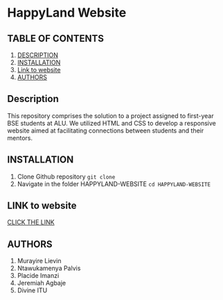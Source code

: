 # HappyLand Website

## TABLE OF CONTENTS

1. [DESCRIPTION](#description)
2. [INSTALLATION](#installation)
3. [Link to website](#link-to-website)
4. [AUTHORS](#authors)

## Description

This repository comprises the solution to a project assigned to first-year BSE students at ALU. We utilized HTML and CSS to develop a responsive website aimed at facilitating connections between students and their mentors.

## INSTALLATION

1. Clone Github repository
   `git clone`
2. Navigate in the folder HAPPYLAND-WEBSITE
   `cd HAPPYLAND-WEBSITE`

## LINK to website

[CLICK THE LINK ]()

## AUTHORS

1. Murayire Lievin
2. Ntawukamenya Palvis
3. Placide Imanzi
4. Jeremiah Agbaje
5. Divine ITU
